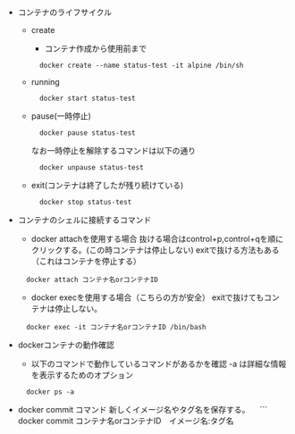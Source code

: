 - コンテナのライフサイクル
  - create
    - コンテナ作成から使用前まで
    ```
      docker create --name status-test -it alpine /bin/sh
    ```
  - running
    ```
      docker start status-test
    ```

  - pause(一時停止)
    ```
      docker pause status-test
    ```
    なお一時停止を解除するコマンドは以下の通り
    ```
      docker unpause status-test
    ```

  - exit(コンテナは終了したが残り続けている)
    ```
      docker stop status-test
    ```

- コンテナのシェルに接続するコマンド
  - docker attachを使用する場合
    抜ける場合はcontrol+p,control+qを順にクリックする。(この時コンテナは停止しない)
    exitで抜ける方法もある（これはコンテナを停止する）
  ```
    docker attach コンテナ名orコンテナID
  ```
  - docker execを使用する場合（こちらの方が安全）
    exitで抜けてもコンテナは停止しない。
  ```
    docker exec -it コンテナ名orコンテナID /bin/bash
  ```

- dockerコンテナの動作確認
  - 以下のコマンドで動作しているコマンドがあるかを確認
    -a は詳細な情報を表示するためのオプション
  ```
    docker ps -a
  ```

- docker commit コマンド
  新しくイメージ名やタグ名を保存する。
　```
    docker commit コンテナ名orコンテナID　イメージ名:タグ名
  ```
